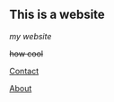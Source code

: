 ## **This is a website**

*my website*

~~how cool~~

[Contact](https://Lilith-Paynter.github.io/Contact.html)

[About](https://Lilith-Paynter.github.io/About.html)

